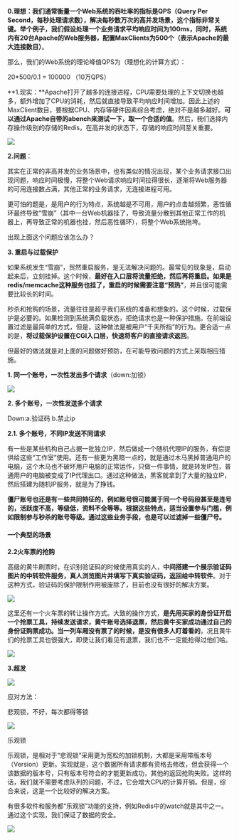 **0.理想：**我们通常衡量一个Web系统的吞吐率的指标是QPS（Query Per Second，每秒处理请求数），解决每秒数万次的高并发场景，这个指标非常关键。举个例子，我们假**设处理一个业务请求平均响应时间为100ms，同时，系统内有20台Apache的Web服务器，配置MaxClients为500个（表示Apache的最大连接数目）**。

那么，我们的Web系统的理论峰值QPS为（理想化的计算方式）：

20*500/0.1 = 100000 （10万QPS）



**1.现实：**Apache打开了越多的连接进程，CPU需要处理的上下文切换也越多，额外增加了CPU的消耗，然后就直接导致平均响应时间增加。因此上述的MaxClient数目，要根据CPU、内存等硬件因素综合考虑，绝对不是越多越好。**可以通过Apache自带的abench来测试一下，取一个合适的值**。然后，我们选择内存操作级别的存储的Redis，在高并发的状态下，存储的响应时间至关重要。

![](http://cms.csdnimg.cn/article/201411/28/547821ee2d1ee_middle.jpg)

**2.问题**：

其实在正常的非高并发的业务场景中，也有类似的情况出现，某个业务请求接口出现问题，响应时间极慢，将整个Web请求响应时间拉得很长，逐渐将Web服务器的可用连接数占满，其他正常的业务请求，无连接进程可用。

更可怕的题是，是用户的行为特点，系统越是不可用，用户的点击越频繁，恶性循环最终导致“雪崩”（其中一台Web机器挂了，导致流量分散到其他正常工作的机器上，再导致正常的机器也挂，然后恶性循环），将整个Web系统拖垮。



出现上面这个问题应该怎么办？

**3. 重启与过载保护**

如果系统发生“雪崩”，贸然重启服务，是无法解决问题的。最常见的现象是，启动起来后，立刻挂掉。这个时候，**最好在入口层将流量拒绝，然后再将重启。如果是redis/memcache这种服务也挂了，重启的时候需要注意“预热”**，并且很可能需要比较长的时间。

秒杀和抢购的场景，流量往往是超乎我们系统的准备和想象的。这个时候，过载保护是必要的。如果检测到系统满负载状态，拒绝请求也是一种保护措施。在前端设置过滤是最简单的方式，但是，这种做法是被用户“千夫所指”的行为。更合适一点的是，**将过载保护设置在CGI入口层，快速将客户的直接请求返回**。



但最好的做法就是对上面的问题做好预防，在可能导致问题的方式上采取相应措施。

**1. 同一个账号，一次性发出多个请求**（down:加锁）

![](http://cms.csdnimg.cn/article/201411/28/5478221b71722_middle.jpg)

**2. 多个账号，一次性发送多个请求**

Down:a.验证码 b.禁止ip

**2.1. 多个账号，不同IP发送不同请求**

有一些是某些机构自己占据一批独立IP，然后做成一个随机代理IP的服务，有偿提供给这些“工作室”使用。还有一些更为黑暗一点的，就是通过木马黑掉普通用户的电脑，这个木马也不破坏用户电脑的正常运作，只做一件事情，就是转发IP包，普通用户的电脑被变成了IP代理出口。通过这种做法，黑客就拿到了大量的独立IP，然后搭建为随机IP服务，就是为了挣钱。

**僵尸账号也还是有一些共同特征的，例如账号很可能属于同一个号码段甚至是连号的，活跃度不高，等级低，资料不全等等。根据这些特点，适当设置参与门槛，例如限制参与秒杀的账号等级。通过这些业务手段，也是可以过滤掉一些僵尸号。**

#### 一个典型的场景

**2.2火车票的抢购**

高级的黄牛刷票时，在识别验证码的时候使用真实的人，**中间搭建一个展示验证码图片的中转软件服务，真人浏览图片并填写下真实验证码，返回给中转软件**。对于这种方式，验证码的保护限制作用被废除了，目前也没有很好的解决方案。

![](http://cms.csdnimg.cn/article/201411/28/547822ce2f038.jpg)

这里还有一个火车票的转让操作方式。大致的操作方式，**是先用买家的身份证开启一个抢票工具，持续发送请求，黄牛账号选择退票，然后黄牛买家成功通过自己的身份证购票成功。当一列车厢没有票了的时候，是没有很多人盯着看的**，况且黄牛们的抢票工具也很强大，即使让我们看见有退票，我们也不一定能抢得过他们哈。

![](http://cms.csdnimg.cn/article/201411/28/547822fbe13a0.jpg) 



**3.超发**

![](http://cms.csdnimg.cn/article/201411/28/54782328bb155_middle.jpg)



应对方法：

悲观锁，不好，每次都得等锁

![](http://cms.csdnimg.cn/article/201411/28/5478234d530bf_middle.jpg)



乐观锁

乐观锁，是相对于“悲观锁”采用更为宽松的加锁机制，大都是采用带版本号（Version）更新。实现就是，这个数据所有请求都有资格去修改，但会获得一个该数据的版本号，只有版本号符合的才能更新成功，其他的返回抢购失败。这样的话，我们就不需要考虑队列的问题，不过，它会增大CPU的计算开销。但是，综合来说，这是一个比较好的解决方案。

有很多软件和服务都“乐观锁”功能的支持，例如Redis中的watch就是其中之一。通过这个实现，我们保证了数据的安全。

![](http://cms.csdnimg.cn/article/201411/28/547823d8e0db8_middle.jpg)